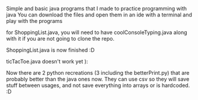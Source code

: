 Simple and basic java programs that I made to practice programming with java
You can download the files and open them in an ide with a terminal and play with the programs

for ShoppingList.java, you will need to have coolConsoleTyping.java along with it if you are not going to clone the repo.

ShoppingList.java is now finished :D

ticTacToe.java doesn't work yet ):

Now there are 2 python recreations (3 including the betterPrint.py) that are probably better than the java ones now.
They can use csv so they will save stuff between usages, and not save everything into arrays or is hardcoded. :D